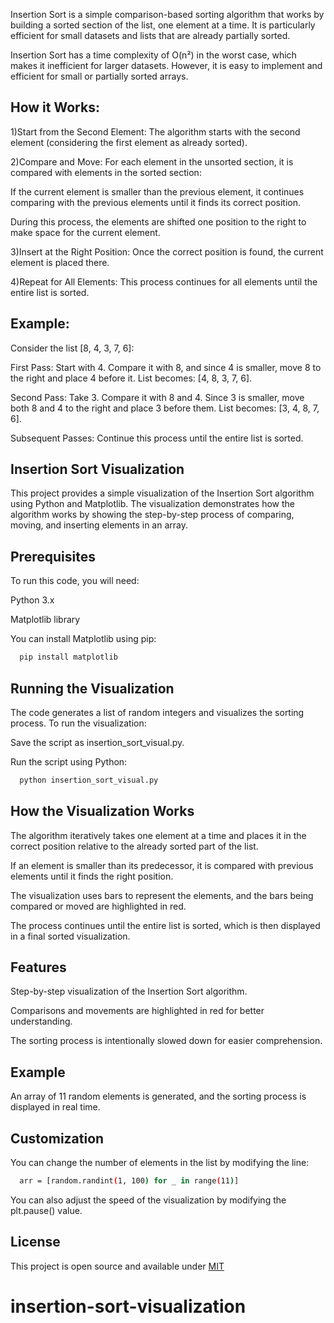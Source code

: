 Insertion Sort is a simple comparison-based sorting algorithm that works by building a sorted section of the list, one element at a time. It is particularly efficient for small datasets and lists that are already partially sorted.

Insertion Sort has a time complexity of O(n²) in the worst case, which makes it inefficient for larger datasets. However, it is easy to implement and efficient for small or partially sorted arrays.

## How it Works:

1)Start from the Second Element: The algorithm starts with the second element (considering the first element as already sorted).

2)Compare and Move: For each element in the unsorted section, it is compared with elements in the sorted section:

If the current element is smaller than the previous element, it continues comparing    with the previous elements until it finds its correct position.

During this process, the elements are shifted one position to the right to make space for the current element.

3)Insert at the Right Position: Once the correct position is found, the current element is placed there.

4)Repeat for All Elements: This process continues for all elements until the entire list is sorted.

## Example:

Consider the list [8, 4, 3, 7, 6]:

First Pass: Start with 4. Compare it with 8, and since 4 is smaller, move 8 to the right and place 4 before it. List becomes: [4, 8, 3, 7, 6].

Second Pass: Take 3. Compare it with 8 and 4. Since 3 is smaller, move both 8 and 4 to the right and place 3 before them. List becomes: [3, 4, 8, 7, 6].

Subsequent Passes: Continue this process until the entire list is sorted.


## Insertion Sort Visualization

This project provides a simple visualization of the Insertion Sort algorithm using Python and Matplotlib. The visualization demonstrates how the algorithm works by showing the step-by-step process of comparing, moving, and inserting elements in an array.

## Prerequisites 
To run this code, you will need:

Python 3.x

Matplotlib library

You can install Matplotlib using pip:
 ```bash
   pip install matplotlib
   ```
## Running the Visualization
The code generates a list of random integers and visualizes the sorting process. To run the visualization:

Save the script as insertion_sort_visual.py.

Run the script using Python:
 ```bash
   python insertion_sort_visual.py
   ```
## How the Visualization Works
The algorithm iteratively takes one element at a time and places it in the correct position relative to the already sorted part of the list.

If an element is smaller than its predecessor, it is compared with previous elements until it finds the right position.

The visualization uses bars to represent the elements, and the bars being compared or moved are highlighted in red.

The process continues until the entire list is sorted, which is then displayed in a final sorted visualization.

## Features

Step-by-step visualization of the Insertion Sort algorithm.

Comparisons and movements are highlighted in red for better understanding.

The sorting process is intentionally slowed down for easier comprehension.

## Example
An array of 11 random elements is generated, and the sorting process is displayed in real time.

## Customization
You can change the number of elements in the list by modifying the line:
 ```bash
   arr = [random.randint(1, 100) for _ in range(11)]
   ```
You can also adjust the speed of the visualization by modifying the plt.pause() value.


## License

This project is open source and available under [MIT](https://choosealicense.com/licenses/mit/)

# insertion-sort-visualization
